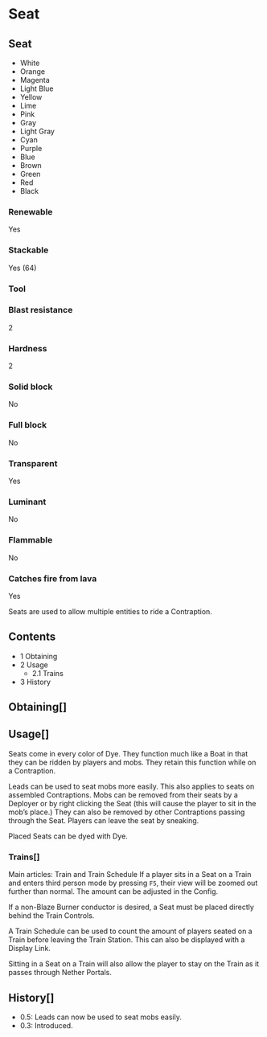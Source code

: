 # Seat

## Seat

- White
- Orange
- Magenta
- Light Blue
- Yellow
- Lime
- Pink
- Gray
- Light Gray
- Cyan
- Purple
- Blue
- Brown
- Green
- Red
- Black

### Renewable

Yes

### Stackable

Yes (64)

### Tool

### Blast resistance

2

### Hardness

2

### Solid block

No

### Full block

No

### Transparent

Yes

### Luminant

No

### Flammable

No

### Catches fire from lava

Yes

Seats are used to allow multiple entities to ride a Contraption.

## Contents

- 1 Obtaining
- 2 Usage
    - 2.1 Trains
- 3 History

## Obtaining[]

## Usage[]

Seats come in every color of Dye. They function much like a Boat in that they can be ridden by players and mobs. They retain this function while on a Contraption.

Leads can be used to seat mobs more easily. This also applies to seats on assembled Contraptions. Mobs can be removed from their seats by a Deployer or by right clicking the Seat (this will cause the player to sit in the mob’s place.) They can also be removed by other Contraptions passing through the Seat. Players can leave the seat by sneaking.

Placed Seats can be dyed with Dye.

### Trains[]

Main articles: Train and Train Schedule If a player sits in a Seat on a Train and enters third person mode by pressing `F5`, their view will be zoomed out further than normal. The amount can be adjusted in the Config.

If a non-Blaze Burner conductor is desired, a Seat must be placed directly behind the Train Controls.

A Train Schedule can be used to count the amount of players seated on a Train before leaving the Train Station. This can also be displayed with a Display Link.

Sitting in a Seat on a Train will also allow the player to stay on the Train as it passes through Nether Portals.

## History[]

- 0.5: Leads can now be used to seat mobs easily.
- 0.3: Introduced.